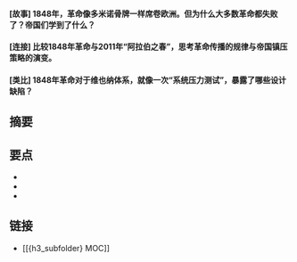 #### [故事] 1848年，革命像多米诺骨牌一样席卷欧洲。但为什么大多数革命都失败了？帝国们学到了什么？


#### [连接] 比较1848年革命与2011年“阿拉伯之春”，思考革命传播的规律与帝国镇压策略的演变。


#### [类比] 1848年革命对于维也纳体系，就像一次“系统压力测试”，暴露了哪些设计缺陷？


## 摘要


## 要点

- 
- 
- 

## 链接

- [[{h3_subfolder} MOC]]

